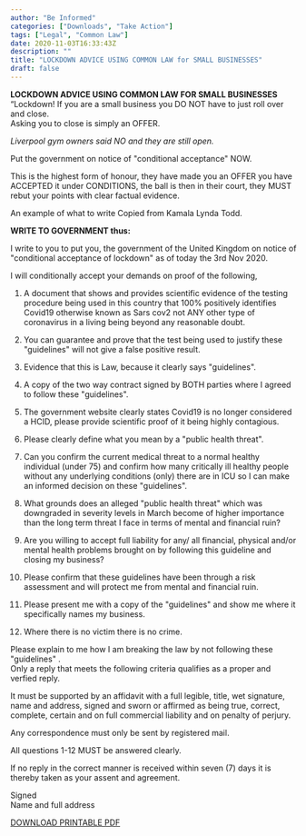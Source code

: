 ```yaml
---
author: "Be Informed"
categories: ["Downloads", "Take Action"]
tags: ["Legal", "Common Law"]
date: 2020-11-03T16:33:43Z
description: ""
title: "LOCKDOWN ADVICE USING COMMON LAW for SMALL BUSINESSES"
draft: false
---
```


  **LOCKDOWN ADVICE USING COMMON LAW FOR SMALL BUSINESSES**
“Lockdown! If you are a small business you DO NOT have to just roll over and close.   
Asking you to close is simply an OFFER.  

*Liverpool gym owners said NO and they are still open.*  

Put the government on notice of "conditional acceptance" NOW.  

This is the highest form of honour, they have made you an OFFER you have ACCEPTED it under CONDITIONS, the ball is then in their court, they MUST rebut your points with clear factual evidence.  

An example of what to write Copied from Kamala Lynda Todd.  

**WRITE TO GOVERNMENT thus:**

I write to you to put you, the government of the United Kingdom on notice of "conditional acceptance of lockdown" as of today the 3rd Nov 2020.  


I will conditionally accept your demands on proof of the following,  

1) A document that shows and provides scientific evidence of the testing procedure being used in this country that 100% positively identifies Covid19 otherwise known as Sars cov2 not ANY other type of coronavirus in a living being beyond any reasonable doubt.  

2) You can guarantee and prove that the test being used to justify these "guidelines" will not give a false positive result.  

3) Evidence that this is Law, because it clearly says "guidelines".  

4) A copy of the two way contract signed by BOTH parties where I agreed to follow these "guidelines".  

5) The government website clearly states Covid19 is no longer considered a HCID, please provide scientific proof of it being highly contagious.  

6) Please clearly define what you mean by a "public health threat".  

7) Can you confirm the current medical threat to a normal healthy individual (under 75) and confirm how many critically ill healthy people without any underlying conditions (only) there are in ICU so I can make an informed decision on these "guidelines".  

8) What grounds does an alleged "public health threat" which was downgraded in severity levels in March become of higher importance than the long term threat I face in terms of mental and financial ruin?  

9) Are you willing to accept full liability for any/ all financial, physical and/or mental health problems brought on by following this guideline and closing my business?  

10) Please confirm that these guidelines have been through a risk assessment and will protect me from mental and financial ruin.  

11) Please present me with a copy of the "guidelines" and show me where it specifically names my business.  

12) Where there is no victim there is no crime.  

Please explain to me how I am breaking the law by not following these "guidelines" .  
Only a reply that meets the following criteria qualifies as a proper and verfied reply.  


It must be supported by an affidavit with a full legible, title, wet signature, name and address, signed and sworn or affirmed as being true, correct, complete, certain and on full commercial liability and on penalty of perjury.  


Any correspondence must only be sent by registered mail.  


All questions 1-12 MUST be answered clearly.  


If no reply in the correct manner is received within seven (7) days it is thereby taken as your assent and agreement.  

Signed  
Name and full address  

[DOWNLOAD PRINTABLE PDF](../ims/LOCKDOWN_ADVICE_USING_COMMON_LAW_FOR_SMALL_BUSINESSES.pdf)